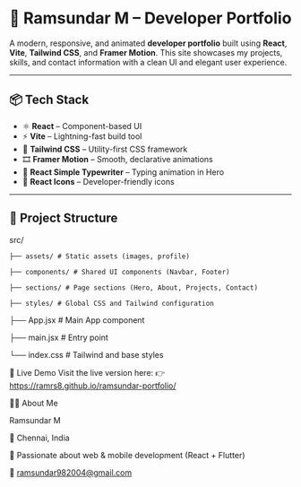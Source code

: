 # 🚀 Ramsundar M – Developer Portfolio

A modern, responsive, and animated **developer portfolio** built using **React**, **Vite**, **Tailwind CSS**, and **Framer Motion**. This site showcases my projects, skills, and contact information with a clean UI and elegant user experience.

---

## 📦 Tech Stack

- ⚛️ **React** – Component-based UI
- ⚡ **Vite** – Lightning-fast build tool
- 🎨 **Tailwind CSS** – Utility-first CSS framework
- 🎞️ **Framer Motion** – Smooth, declarative animations
- 🔡 **React Simple Typewriter** – Typing animation in Hero
- 🧱 **React Icons** – Developer-friendly icons

---

## 📂 Project Structure

src/

    ├── assets/ # Static assets (images, profile)

    ├── components/ # Shared UI components (Navbar, Footer)

    ├── sections/ # Page sections (Hero, About, Projects, Contact)

    ├── styles/ # Global CSS and Tailwind configuration
  
├── App.jsx # Main App component

├── main.jsx # Entry point

└── index.css # Tailwind and base styles

🔗 Live Demo
Visit the live version here:
👉 https://ramrs8.github.io/ramsundar-portfolio/


👨‍💻 About Me

Ramsundar M

  📍 Chennai, India

  💬 Passionate about web & mobile development (React + Flutter)

  📧 ramsundar982004@gmail.com
